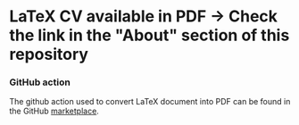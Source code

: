 # LaTeX CV available in PDF -> Check the link in the "About" section of this repository

### GitHub action

The github action used to convert LaTeX document into PDF can be found in the GitHub [marketplace](https://github.com/marketplace/actions/latex2pdf).
